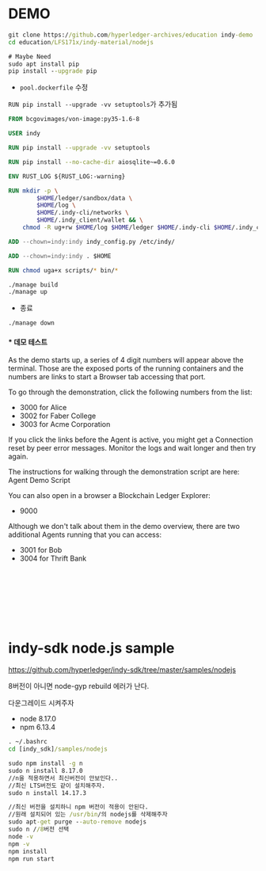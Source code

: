 # DEMO

```cmd
git clone https://github.com/hyperledger-archives/education indy-demo
cd education/LFS171x/indy-material/nodejs
```

```cmd
# Maybe Need
sudo apt install pip
pip install --upgrade pip
```

 - `pool.dockerfile` 수정

`RUN pip install --upgrade -vv setuptools`가 추가됨

```dockerfile
FROM bcgovimages/von-image:py35-1.6-8

USER indy

RUN pip install --upgrade -vv setuptools

RUN pip install --no-cache-dir aiosqlite~=0.6.0

ENV RUST_LOG ${RUST_LOG:-warning}

RUN mkdir -p \
        $HOME/ledger/sandbox/data \
        $HOME/log \
        $HOME/.indy-cli/networks \
        $HOME/.indy_client/wallet && \
    chmod -R ug+rw $HOME/log $HOME/ledger $HOME/.indy-cli $HOME/.indy_client

ADD --chown=indy:indy indy_config.py /etc/indy/

ADD --chown=indy:indy . $HOME

RUN chmod uga+x scripts/* bin/*
```

```cmd
./manage build
./manage up
```

- 종료

```cmd
./manage down
```

#### * 데모 테스트

As the demo starts up, a series of 4 digit numbers will appear above the terminal. Those are the exposed ports of the running containers and the numbers are links to start a Browser tab accessing that port.

To go through the demonstration, click the following numbers from the list:

 - 3000 for Alice
 - 3002 for Faber College
 - 3003 for Acme Corporation

If you click the links before the Agent is active, you might get a Connection reset by peer error messages. Monitor the logs and wait longer and then try again.

The instructions for walking through the demonstration script are here: Agent Demo Script

You can also open in a browser a Blockchain Ledger Explorer:

 - 9000

Although we don't talk about them in the demo overview, there are two additional Agents running that you can access:

 - 3001 for Bob
 - 3004 for Thrift Bank

<br><br><br><br><br><br>

# indy-sdk node.js sample

https://github.com/hyperledger/indy-sdk/tree/master/samples/nodejs

8버전이 아니면 node-gyp rebuild 에러가 난다.

다운그레이드 시켜주자

 - node 8.17.0
 - npm 6.13.4


```cmd
. ~/.bashrc
cd [indy_sdk]/samples/nodejs
```
```cmd
sudo npm install -g n
sudo n install 8.17.0
//n을 적용하면서 최신버전이 안보인다..
//최신 LTS버전도 같이 설치해주자.
sudo n install 14.17.3
```
```cmd
//최신 버전을 설치하니 npm 버전이 적용이 안된다.
//원래 설치되어 있는 /usr/bin/의 nodejs를 삭제해주자
sudo apt-get purge --auto-remove nodejs
sudo n //8버전 선택
node -v
npm -v
npm install
npm run start
```

